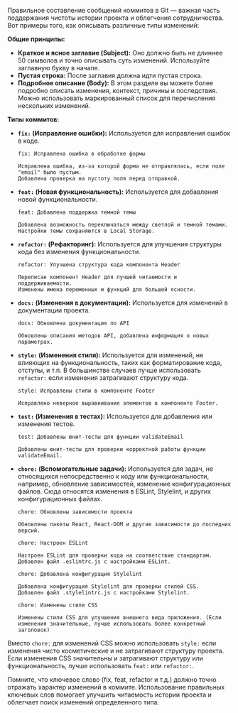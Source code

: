 Правильное составление сообщений коммитов в Git — важная часть поддержания чистоты истории проекта и облегчения сотрудничества.  Вот примеры того, как описывать различные типы изменений:

**Общие принципы:**

* **Краткое и ясное заглавие (Subject):**  Оно должно быть не длиннее 50 символов и точно описывать суть изменений.  Используйте заглавную букву в начале.
* **Пустая строка:**  После заглавия должна идти пустая строка.
* **Подробное описание (Body):**  В этом разделе вы можете более подробно описать изменения, контекст, причины и последствия.  Можно использовать маркированный список для перечисления нескольких изменений.

**Типы коммитов:**

* **`fix:` (Исправление ошибки):**  Используется для исправления ошибок в коде.

   ```
   fix: Исправлена ошибка в обработке формы

   Исправлена ошибка, из-за которой форма не отправлялась, если поле "email" было пустым.
   Добавлена проверка на пустоту поля перед отправкой.
   ```

* **`feat:` (Новая функциональность):**  Используется для добавления новой функциональности.

   ```
   feat: Добавлена поддержка темной темы

   Добавлена возможность переключаться между светлой и темной темами.
   Настройки темы сохраняются в Local Storage.
   ```

* **`refactor:` (Рефакторинг):**  Используется для улучшения структуры кода без изменения функциональности.

   ```
   refactor: Улучшена структура кода компонента Header

   Переписан компонент Header для лучшей читаемости и поддерживаемости.
   Изменены имена переменных и функций для большей ясности.
   ```

* **`docs:` (Изменения в документации):**  Используется для изменений в документации проекта.

   ```
   docs: Обновлена документация по API

   Обновлены описания методов API, добавлена информация о новых параметрах.
   ```

* **`style:` (Изменения стиля):**  Используется для изменений, не влияющих на функциональность, таких как форматирование кода, отступы, и т.п.  В большинстве случаев лучше использовать `refactor:` если изменения затрагивают структуру кода.

   ```
   style: Исправлены стили в компоненте Footer

   Исправлено неверное выравнивание элементов в компоненте Footer.
   ```

* **`test:` (Изменения в тестах):**  Используется для добавления или изменения тестов.

   ```
   test: Добавлены юнит-тесты для функции validateEmail

   Добавлены юнит-тесты для проверки корректной работы функции validateEmail.
   ```

* **`chore:` (Вспомогательные задачи):**  Используется для задач, не относящихся непосредственно к коду или функциональности, например, обновление зависимостей, изменение конфигурационных файлов.  Сюда относятся изменения в ESLint, Stylelint,  и других конфигурационных файлах.

   ```
   chore: Обновлены зависимости проекта

   Обновлены пакеты React, React-DOM и другие зависимости до последних версий.
   ```

   ```
   chore: Настроен ESLint

   Настроен ESLint для проверки кода на соответствие стандартам.
   Добавлен файл .eslintrc.js с настройками ESLint.
   ```

   ```
   chore: Добавлена конфигурация Stylelint

   Добавлена конфигурация Stylelint для проверки стилей CSS.
   Добавлен файл .stylelintrc.js с настройками Stylelint.
   ```

   ```
   chore: Изменены стили CSS

   Изменены стили CSS для улучшения внешнего вида приложения. (Если изменения значительные, лучше использовать более конкретный заголовок)
   ```

Вместо  `chore:` для изменений CSS можно использовать  `style:` если  изменения чисто косметические и не затрагивают структуру проекта. Если изменения CSS значительны и затрагивают структуру или функциональность, лучше  использовать `feat:` или `refactor:`.


Помните, что ключевое слово  (fix, feat, refactor и т.д.)  должно точно отражать характер изменений в коммите.  Использование правильных ключевых слов помогает улучшить читаемость истории проекта и облегчает поиск изменений определенного типа.
 